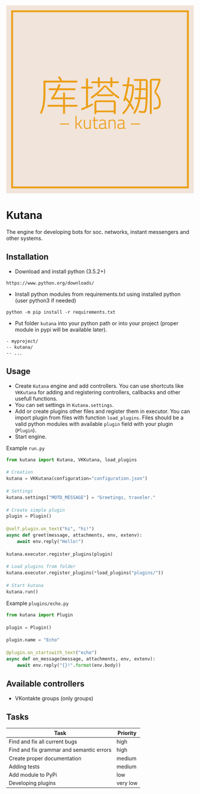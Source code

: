 ![Kutana logo](docs/_static/kutana-logo-512.png)

# Kutana
The engine for developing bots for soc. networks, instant messengers and other systems.

## Installation
- Download and install python (3.5.2+)

```
https://www.python.org/downloads/
```

- Install python modules from requirements.txt using installed python (user python3 if needed)

```
python -m pip install -r requirements.txt
``` 

- Put folder `kutana` into your python path or into your project (proper module in pypi will be available later).

```
- myproject/
-- kutana/
-- ...
```

## Usage
- Create `Kutana` engine and add controllers. You can use shortcuts like `VKKutana` for adding and registering controllers, callbacks and other usefull functions.
- You can set settings in `Kutana.settings`.
- Add or create plugins other files and register them in executor. You can import plugin from files with function `load_plugins`. Files should be a valid python modules with available `plugin` field with your plugin (`Plugin`).
- Start engine.

Example `run.py`
```py
from kutana import Kutana, VKKutana, load_plugins

# Creation
kutana = VKKutana(configuration="configuration.json")

# Settings
kutana.settings["MOTD_MESSAGE"] = "Greetings, traveler." 

# Create simple plugin
plugin = Plugin()

@self.plugin.on_text("hi", "hi!")
async def greet(message, attachments, env, extenv):
    await env.reply("Hello!")

kutana.executor.register_plugins(plugin)

# Load plugins from folder
kutana.executor.register_plugins(*load_plugins("plugins/"))

# Start kutana
kutana.run()
```

Example `plugins/echo.py`
```py
from kutana import Plugin

plugin = Plugin()

plugin.name = "Echo"

@plugin.on_startswith_text("echo")
async def on_message(message, attachments, env, extenv):
    await env.reply("{}!".format(env.body))
```

## Available controllers
- VKontakte groups (only groups)

## Tasks
Task|Priority
---|---
Find and fix all current bugs | high
Find and fix grammar and semantic errors | high
Create proper documentation | medium
Adding tests | medium
Add module to PyPi | low 
Developing plugins | very low